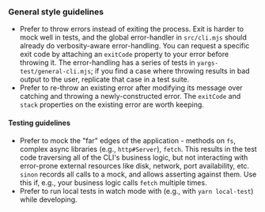 ### General style guidelines
- Prefer to throw errors instead of exiting the process. Exit is harder to mock well in tests, and the global error-handler in `src/cli.mjs` should already do verbosity-aware error-handling. You can request a specific exit code by attaching an `exitCode` property to your error before throwing it. The error-handling has a series of tests in `yargs-test/general-cli.mjs`; if you find a case where throwing results in bad output to the user, replicate that case in a test suite.
- Prefer to re-throw an existing error after modifying its message over catching and throwing a newly-constructed error. The `exitCode` and `stack` properties on the existing error are worth keeping.

#### Testing guidelines
- Prefer to mock the "far" edges of the application - methods on `fs`, complex async libraries (e.g., `http#Server`), `fetch`. This results in the test code traversing all of the CLI's business logic, but not interacting with error-prone external resources like disk, network, port availability, etc. `sinon` records all calls to a mock, and allows asserting against them. Use this if, e.g., your business logic calls `fetch` multiple times.
- Prefer to run local tests in watch mode with (e.g., with `yarn local-test`) while developing.

